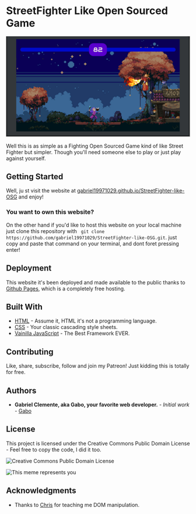 # StreetFighter Like Open Sourced Game
![Web Mockup](Mockup.png) 



Well this is as simple as a Fighting Open Sourced Game kind of like Street Fighter but simpler. Though you'll need someone else to play or just play against yourself. 


## Getting Started

Well, ju st visit the website at [gabriel19971029.github.io/StreetFighter-like-OSG](https://gabriel19971029.github.io/StreetFighter-like-OSG/) and enjoy! 

### You want to own this website?

On the other hand if you'd like to host this website on your local machine just clone this repository with ``` git clone https://github.com/gabriel19971029/StreetFighter-like-OSG.git```. just copy and paste that command on your terminal, and dont foret pressing enter!

## Deployment

This website it's been deployed and made available to the public thanks to [Github Pages](https://github.com), which is a completely free hosting.

## Built With

* [HTML](https://html.com/) - Assume it, HTML it's not a programming language.
* [CSS](https://www.w3schools.com/css/css_intro.asp) - Your classic cascading style sheets. 
* [Vainilla JavaScript](http://vanilla-js.com/) - The Best Framework EVER.

## Contributing

  Like, share, subscribe, follow and join my Patreon! Just kidding this is totally for free. 

## Authors

* **Gabriel Clemente, aka Gabo, your favorite web developer.** - *Initial work* - [Gabo](https://github.com/gabriel19971029)

## License

This project is licensed under the Creative Commons Public Domain License - Feel free to copy the code, I did it too.

![Creative Commons Public Domain License](https://upload.wikimedia.org/wikipedia/commons/thumb/8/84/Public_Domain_Mark_button.svg/220px-Public_Domain_Mark_button.svg.png)

![This meme represents you](https://preview.redd.it/hwurhp7crzf81.png?auto=webp&s=3f230e79f360c9fbc9394e70ea72330391bf8f27)

## Acknowledgments

* Thanks to [Chris]([https://github.com/angle943](https://github.com/chriscourses)) for teaching me DOM manipulation. 
